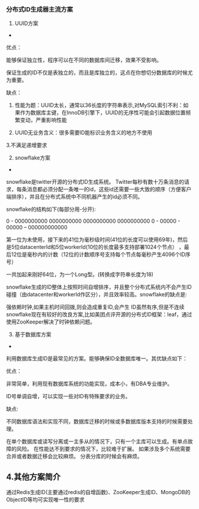 ### 分布式ID生成器主流方案  
1. UUID方案  
- 
优点：

能够保证独立性，程序可以在不同的数据库间迁移，效果不受影响。

保证生成的ID不仅是表独立的，而且是库独立的，这点在你想切分数据库的时候尤为重要。

缺点：

1. 性能为题：UUID太长，通常以36长度的字符串表示,对MySQL索引不利：如果作为数据库主键，在InnoDB引擎下，UUID的无序性可能会引起数据位置频繁变动，严重影响性能

2. UUID无业务含义：很多需要ID能标识业务含义的地方不使用

3.不满足递增要求

2. snowflake方案  
- 
snowflake是twitter开源的分布式ID生成系统。 Twitter每秒有数十万条消息的请求，每条消息都必须分配一条唯一的id，这些id还需要一些大致的顺序（方便客户端排序），并且在分布式系统中不同机器产生的id必须不同。

snowflake的结构如下(每部分用-分开):

0 - 0000000000 0000000000 0000000000 0000000000 0 - 00000 - 00000 – 000000000000

第一位为未使用，接下来的41位为毫秒级时间(41位的长度可以使用69年)，然后是5位datacenterId和5位workerId(10位的长度最多支持部署1024个节点） ，最后12位是毫秒内的计数（12位的计数顺序号支持每个节点每毫秒产生4096个ID序号）

一共加起来刚好64位，为一个Long型。(转换成字符串长度为18)

snowflake生成的ID整体上按照时间自增排序，并且整个分布式系统内不会产生ID碰撞（由datacenter和workerId作区分），并且效率较高。snowflake的缺点是:

强依赖时钟,如果主机时间回拨,则会造成重复ID,会产生
ID虽然有序,但是不连续
snowflake现在有较好的改良方案,比如美团点评开源的分布式ID框架：leaf，通过使用ZooKeeper解决了时钟依赖问题。  

3. 基于数据库方案 
-
利用数据库生成ID是最常见的方案。能够确保ID全数据库唯一。其优缺点如下：

优点：

非常简单，利用现有数据库系统的功能实现，成本小，有DBA专业维护。

ID号单调自增，可以实现一些对ID有特殊要求的业务。

缺点:

不同数据库语法和实现不同，数据库迁移的时候或多数据库版本支持的时候需要处理。

在单个数据库或读写分离或一主多从的情况下，只有一个主库可以生成。有单点故障的风险。
在性能达不到要求的情况下，比较难于扩展。
如果涉及多个系统需要合并或者数据迁移会比较麻烦。
分表分库的时候会有麻烦。

4.其他方案简介  
-
通过Redis生成ID(主要通过redis的自增函数)、ZooKeeper生成ID、MongoDB的ObjectID等均可实现唯一性的要求